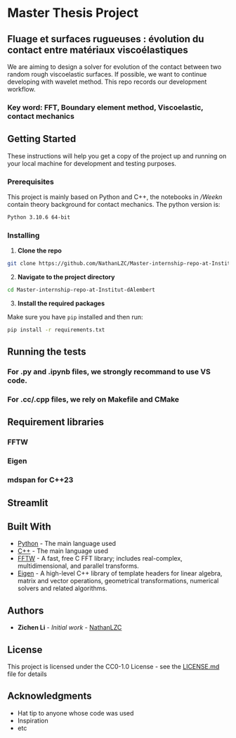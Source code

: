 # Master Thesis Project

## Fluage et surfaces rugueuses : évolution du contact entre matériaux viscoélastiques

We are aiming to design a solver for evolution of the contact between two random rough viscoelastic surfaces. If possible, we want to continue developing with wavelet method. This repo records our development workflow.

### Key word: FFT, Boundary element method, Viscoelastic, contact mechanics

## Getting Started

These instructions will help you get a copy of the project up and running on your local machine for development and testing purposes.

### Prerequisites

This project is mainly based on Python and C++, the notebooks in */Weekn* contain theory background for contact mechanics. The python version is:

```bash
Python 3.10.6 64-bit
```

### Installing

1. **Clone the repo**

```bash
git clone https://github.com/NathanLZC/Master-internship-repo-at-Institut-dAlembert
```

2. **Navigate to the project directory**

```bash
cd Master-internship-repo-at-Institut-dAlembert
```

3. **Install the required packages**

Make sure you have `pip` installed and then run:

```bash
pip install -r requirements.txt
```

## Running the tests

### For .py and .ipynb files, we strongly recommand to use VS code.
### For .cc/.cpp files, we rely on Makefile and CMake


## Requirement libraries
### FFTW

### Eigen

### mdspan for C++23

## Streamlit


## Built With

* [Python](https://www.python.org/downloads/release/python-3106/) - The main language used
* [C++](https://cplusplus.com/) - The main language used
* [FFTW](https://www.fftw.org/) - A fast, free C FFT library; includes real-complex, multidimensional, and parallel transforms.
* [Eigen](https://eigen.tuxfamily.org/index.php?title=Main_Page) - A high-level C++ library of template headers for linear algebra, matrix and vector operations, geometrical transformations, numerical solvers and related algorithms.

## Authors

* **Zichen Li** - *Initial work* - [NathanLZC](https://github.com/YourUsername)

## License

This project is licensed under the CC0-1.0 License - see the [LICENSE.md](LICENSE.md) file for details

## Acknowledgments

* Hat tip to anyone whose code was used
* Inspiration
* etc
